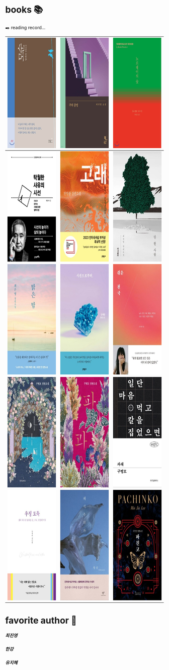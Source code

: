 # books 📚
✒️ reading record...

| <img src="/images/모순.PNG" width="250" height="350"/> | <img src="/images/구의증명.PNG" width="250" height="350"/> | <img src="/images/노르웨이의숲.PNG" width="250" height="350"/> |
| ------------ | ------------- | ------------- |
| <img src="/images/탁월한사유의시선.PNG" width="250" height="350"/> | <img src="/images/고래.PNG" width="250" height="350"/>  | <img src="/images/단한사람.PNG" width="250" height="350"/>  |
| <img src="/images/밝은밤.PNG" width="250" height="350"/> | <img src="/images/시선으로부터.PNG" width="250" height="350"/>  | <img src="/images/쉬운천국.PNG" width="250" height="350"/>  |
| <img src="/images/아가미.PNG" width="250" height="350"/> | <img src="/images/파과.PNG" width="250" height="350"/>  | <img src="/images/파쇄.PNG" width="250" height="350"/>  |
| <img src="/images/우정도둑.PNG" width="250" height="350"/> | <img src="/images/채식주의자.PNG" width="250" height="350"/>  | <img src="/images/파친코.PNG" width="250" height="350"/>  |

# favorite author 📌
##### 최진영
##### 한강
##### 유지혜
